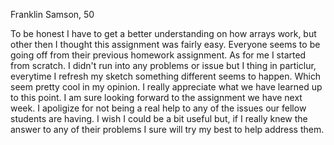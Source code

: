 Franklin Samson, 50

To be honest I have to get a better understanding on how arrays work, but other then I thought this assignment was fairly easy. Everyone seems to be going off from their previous homework assignment. As for me I started from scratch. I didn't run into any problems or issue but I thing in particlur, everytime I refresh my sketch something different seems to happen. Which seem pretty cool in my opinion. I really appreciate what we have learned up to this point. I am sure looking forward to the assignment we have next week. I apoligize for not being a real help to any of the issues our fellow students are having. I wish I could be a bit useful but, if I really knew the answer to any of their problems I sure will try my best to help address them.
